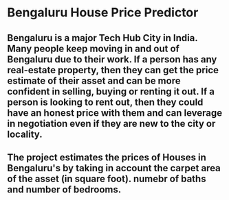 # Bengaluru House Price Predictor

## Bengaluru is a major Tech Hub City in India. Many people keep moving in and out of Bengaluru due to their work. If a person has any real-estate property, then they can get the price estimate of their asset and can be more confident in selling, buying or renting it out. If a person is looking to rent out, then they could have an honest price with them and can leverage in negotiation even if they are new to the city or locality.

## The project estimates the prices of Houses in Bengaluru's by taking in account the carpet area of the asset (in square foot). numebr of baths and number of bedrooms.
